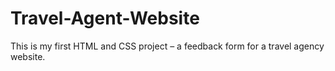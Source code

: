 # Travel-Agent-Website
This is my first HTML and CSS project – a feedback form for a travel agency website.
